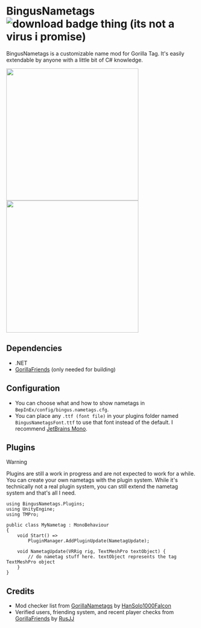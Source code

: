 # BingusNametags ![download badge thing (its not a virus i promise)](https://img.shields.io/github/downloads/sirkingbinx/BingusNametags/total)
BingusNametags is a customizable name mod for Gorilla Tag. It's easily extendable by anyone with a little bit of C# knowledge.

<img width=350 height=350 src="https://github.com/user-attachments/assets/ad530b19-5795-40d8-95cb-3a697340e041">
<img width=350 height=350 src="https://github.com/user-attachments/assets/cb126c2f-3cf4-4b40-a405-a0288445a7c6">

## Dependencies
- .NET
- [GorillaFriends](https://github.com/not-a-bird-09/GorillaFriends) (only needed for building)

## Configuration
- You can choose what and how to show nametags in `BepInEx/config/bingus.nametags.cfg`.
- You can place any `.ttf (font file)` in your plugins folder named `BingusNametagsFont.ttf` to use that font instead of the default. I recommend [JetBrains Mono](https://www.jetbrains.com/lp/mono/).

## Plugins
> [!WARNING]
> Plugins are still a work in progress and are not expected to work for a while.
You can create your own nametags with the plugin system. While it's technically not a real plugin system, you can still extend the nametag system and that's all I need.

```
using BingusNametags.Plugins;
using UnityEngine;
using TMPro;

public class MyNametag : MonoBehaviour
{
    void Start() =>
        PluginManager.AddPluginUpdate(NametagUpdate);

    void NametagUpdate(VRRig rig, TextMeshPro textObject) {
        // do nametag stuff here. textObject represents the tag TextMeshPro object
    }
}
```

## Credits
- Mod checker list from [GorillaNametags](https://github.com/HanSolo1000Falcon/GorillaNametags) by [HanSolo1000Falcon](https://github.com/HanSolo1000Falcon)
- Verified users, friending system, and recent player checks from [GorillaFriends](https://github.com/rusjj/gorillafriends) by [RusJJ](https://github.com/rusjj)
